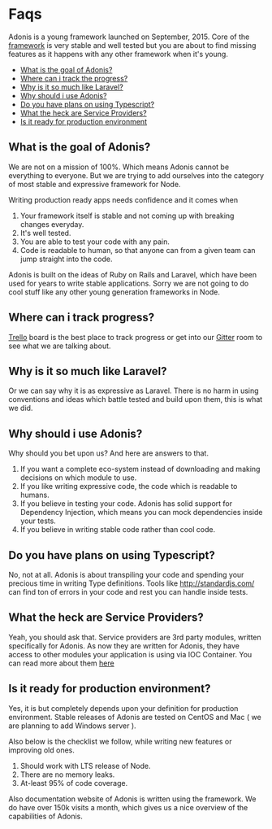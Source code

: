 # Faqs
Adonis is a young framework launched on September, 2015. Core of the [framework](https://github.com/adonisjs/adonis-framework) is very stable and well tested but you are about to find missing features as it happens with any other framework when it's young.

- [What is the goal of Adonis?](#what-is-the-goal-of-adonis)
- [Where can i track the progress?](#where-can-i-track-the-progress)
- [Why is it so much like Laravel?](#why-is-it-so-much-like-laravel)
- [Why should i use Adonis?](#why-should-i-use-adonis)
- [Do you have plans on using Typescript?](#do-you-have-plans-on-using-typescript)
- [What the heck are Service Providers?](#what-the-heck-are-service-providers)
- [Is it ready for production environment](#is-it-ready-for-production-environment)

## What is the goal of Adonis?

We are not on a mission of 100%. Which means Adonis cannot be everything to everyone. But we are trying to add ourselves into the category of most stable and expressive framework for Node.

Writing production ready apps needs confidence and it comes when

1. Your framework itself is stable and not coming up with breaking changes everyday.
2. It's well tested.
3. You are able to test your code with any pain.
4. Code is readable to human, so that anyone can from a given team can jump straight into the code.

Adonis is built on the ideas of Ruby on Rails and Laravel, which have been used for years to write stable applications. Sorry we are not going to do cool stuff like any other young generation frameworks in Node.

## Where can i track progress?

[Trello](https://trello.com/b/yzpqCgdl/adonis-for-humans) board is the best place to track progress or get into our [Gitter](https://gitter.im/adonisjs/adonis-framework/) room to see what we are talking about.

## Why is it so much like Laravel?

Or we can say why it is as expressive as Laravel. There is no harm in using conventions and ideas which battle tested and build upon them, this is what we did.

## Why should i use Adonis?

Why should you bet upon us? And here are answers to that.

1. If you want a complete eco-system instead of downloading and making decisions on which module to use.
2. If you like writing expressive code, the code which is readable to humans.
3. If you believe in testing your code. Adonis has solid support for Dependency Injection, which means you can mock dependencies inside your tests.
4. If you believe in writing stable code rather than cool code.

## Do you have plans on using Typescript?

No, not at all. Adonis is about transpiling your code and spending your precious time in writing Type definitions. Tools like http://standardjs.com/ can find ton of errors in your code and rest you can handle inside tests.

## What the heck are Service Providers?

Yeah, you should ask that. Service providers are 3rd party modules, written specifically for Adonis. As now they are written for Adonis, they have access to other modules your application is using via IOC Container. You can read more about them [here](http://adonisjs.com/docs/2.0/service-providers)


## Is it ready for production environment?

Yes, it is but completely depends upon your definition for production environment. Stable releases of Adonis are tested on CentOS and Mac ( we are planning to add Windows server ). 

Also below is the checklist we follow, while writing new features or improving old ones.

1. Should work with LTS release of Node.
2. There are no memory leaks.
3. At-least 95% of code coverage.

Also documentation website of Adonis is written using the framework. We do have over 150k visits a month, which gives us a nice overview of the capabilities of Adonis.